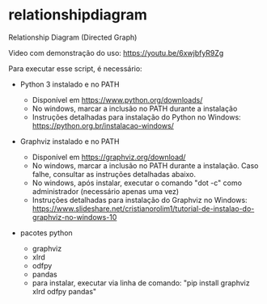 # relationshipdiagram
Relationship Diagram (Directed Graph)

Video com demonstração do uso: https://youtu.be/6xwjbfyR9Zg

Para executar esse script, é necessário:

 * Python 3 instalado e no PATH
   - Disponível em https://www.python.org/downloads/
   - No windows, marcar a inclusão no PATH durante a instalação
   - Instruções detalhadas para instalação do Python no Windows: https://python.org.br/instalacao-windows/
 
 * Graphviz instalado e no PATH
   - Disponível em https://graphviz.org/download/
   - No windows, marcar a inclusão no PATH durante a instalação. Caso falhe, consultar as instruções detalhadas abaixo.
   - No windows, após instalar, executar o comando "dot -c" como administrador (necessário apenas uma vez)
   - Instruções detalhadas para instalação do Graphviz no Windows: https://www.slideshare.net/cristianorolim1/tutorial-de-instalao-do-graphviz-no-windows-10
   
 * pacotes python
   - graphviz
   - xlrd
   - odfpy
   - pandas
   - para instalar, executar via linha de comando: "pip install graphviz xlrd odfpy pandas"
